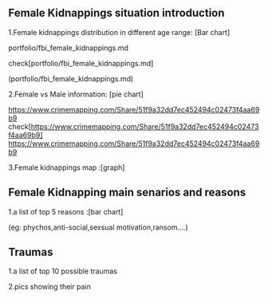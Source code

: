 ## Female Kidnappings situation introduction

1.Female kidnappings distribution in different age range: [Bar chart]

portfolio/fbi_female_kidnappings.md

check[portfolio/fbi_female_kidnappings.md]

(portfolio/fbi_female_kidnappings.md)

2.Female vs Male information: [pie chart]

https://www.crimemapping.com/Share/51f9a32dd7ec452494c02473f4aa69b9
check[https://www.crimemapping.com/Share/51f9a32dd7ec452494c02473f4aa69b9]
<br>https://www.crimemapping.com/Share/51f9a32dd7ec452494c02473f4aa69b9


3.Female kidnappings map :[graph]


## Female Kidnapping main senarios and reasons

1.a list of top 5 reasons :[bar chart]

(eg: phychos,anti-social,sexsual motivation,ransom....)


## Traumas 

1.a list of top 10 possible traumas

2.pics showing their pain




